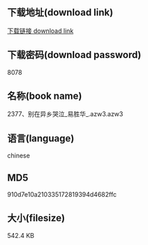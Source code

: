 ## 下载地址(download link)
[下载链接 download link](https://voluble-croquembouche-d321dc.netlify.app/?s=2377%E3%80%81%E5%88%AB%E5%9C%A8%E5%BC%82%E4%B9%A1%E5%93%AD%E6%B3%A3_%E6%98%93%E8%83%9C%E5%8D%8E_.azw3)

## 下载密码(download password)
8078

## 名称(book name)
2377、别在异乡哭泣_易胜华_.azw3.azw3

## 语言(language)
chinese

## MD5
910d7e10a210335172819394d4682ffc

## 大小(filesize)
542.4 KB
